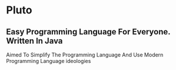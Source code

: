 # Pluto
## Easy Programming Language For Everyone. Written In Java
Aimed To Simplify The Programming Language And Use Modern Programming Language ideologies 